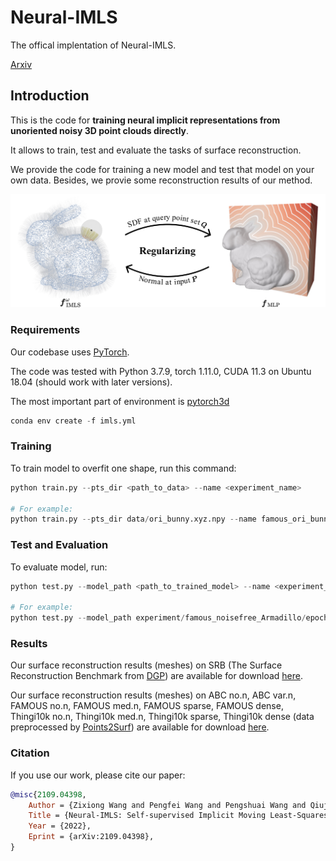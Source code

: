 # Neural-IMLS

The offical implentation of Neural-IMLS.

[Arxiv](https://arxiv.org/abs/2109.04398)

## Introduction

This is the code for **training neural implicit representations from unoriented noisy 3D point clouds directly**.

It allows to train, test and evaluate the tasks of surface reconstruction. 

We provide the code for training a new model and test that model on your own data. Besides, we provie some reconstruction results of our method.

![insight](assets/insight.jpg)

### Requirements

Our codebase uses [PyTorch](https://pytorch.org/).

The code was tested with Python 3.7.9, torch 1.11.0, CUDA 11.3 on Ubuntu 18.04 (should work with later versions).

The most important part of environment is [pytorch3d](https://github.com/facebookresearch/pytorch3d)

```python
conda env create -f imls.yml
```

### Training

To train model to overfit one shape, run this command:

```python
python train.py --pts_dir <path_to_data> --name <experiment_name>

# For example:
python train.py --pts_dir data/ori_bunny.xyz.npy --name famous_ori_bunny --patch_radius 0.03 --points_per_patch_max 100
```

### Test and Evaluation

To evaluate model, run:

```python
python test.py --model_path <path_to_trained_model> --name <experiment_name> --mesh_path <path_to_gt_mesh>

# For example:
python test.py --model_path experiment/famous_noisefree_Armadillo/epoch_35.pth --name famous_noisefree_Armadillo --mesh_path mesh/Armadillo.obj
```

### Results

Our surface reconstruction results (meshes) on SRB (The Surface Reconstruction Benchmark from [DGP](https://github.com/fwilliams/deep-geometric-prior)) are available for download [here](https://www.dropbox.com/sh/v0265pnqiv9gctb/AACivNvhGjeXw3SEtYo06sOXa?dl=0).

Our surface reconstruction results (meshes) on ABC no.n, ABC var.n, FAMOUS no.n, FAMOUS med.n, FAMOUS sparse, FAMOUS dense, Thingi10k no.n, Thingi10k med.n, Thingi10k sparse, Thingi10k dense (data preprocessed by [Points2Surf](https://github.com/ErlerPhilipp/points2surf)) are available for download [here](https://www.dropbox.com/sh/qzb7013o4a3yktl/AAB5yOY91h8MJban4JiHW1Iea?dl=0).

### Citation

If you use our work, please cite our paper:

```bibtex
@misc{2109.04398,
    Author = {Zixiong Wang and Pengfei Wang and Pengshuai Wang and Qiujie Dong and Junjie Gao and Shuangmin Chen and Shiqing Xin and Changhe Tu and Wenping Wang},
    Title = {Neural-IMLS: Self-supervised Implicit Moving Least-Squares Network for Surface Reconstruction},
    Year = {2022},
    Eprint = {arXiv:2109.04398},
}
```

